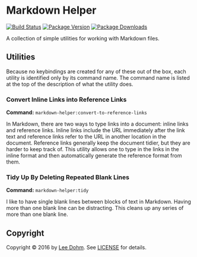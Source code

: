 # Markdown Helper

[![Build Status](https://img.shields.io/travis/lee-dohm/markdown-utilities.svg)](https://travis-ci.org/lee-dohm/markdown-utilities)
[![Package Version](https://img.shields.io/apm/v/markdown-utilities.svg)](https://atom.io/packages/markdown-utilities)
[![Package Downloads](https://img.shields.io/apm/dm/markdown-utilities.svg)](https://atom.io/packages/markdown-utilities)

A collection of simple utilities for working with Markdown files.

## Utilities

Because no keybindings are created for any of these out of the box, each utility is identified only by its command name. The command name is listed at the top of the description of what the utility does.

### Convert Inline Links into Reference Links

**Command:** `markdown-helper:convert-to-reference-links`

In Markdown, there are two ways to type links into a document: inline links and reference links. Inline links include the URL immediately after the link text and reference links refer to the URL in another location in the document. Reference links generally keep the document tidier, but they are harder to keep track of. This utility allows one to type in the links in the inline format and then automatically generate the reference format from them.

### Tidy Up By Deleting Repeated Blank Lines

**Command:** `markdown-helper:tidy`

I like to have single blank lines between blocks of text in Markdown. Having more than one blank line can be distracting. This cleans up any series of more than one blank line.

## Copyright

Copyright &copy; 2016 by [Lee Dohm](http://www.lee-dohm.com). See [LICENSE](https://raw.githubusercontent.com/lee-dohm/package-name/master/LICENSE.md) for details.
